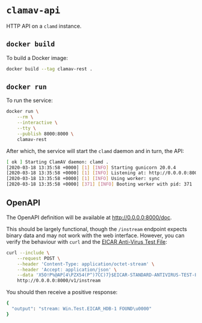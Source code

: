 # `clamav-api`

HTTP API on a `clamd` instance.

## `docker build`

To build a Docker image:

```bash
docker build --tag clamav-rest .
```

## `docker run`

To run the service:

```bash
docker run \
    --rm \
    --interactive \
    --tty \
    --publish 8000:8000 \
    clamav-rest
```

After which, the service will start the `clamd` daemon and in turn,
the API:

```bash
[ ok ] Starting ClamAV daemon: clamd .
[2020-03-18 13:35:58 +0000] [1] [INFO] Starting gunicorn 20.0.4
[2020-03-18 13:35:58 +0000] [1] [INFO] Listening at: http://0.0.0.0:8000 (1)
[2020-03-18 13:35:58 +0000] [1] [INFO] Using worker: sync
[2020-03-18 13:35:58 +0000] [371] [INFO] Booting worker with pid: 371
```

## OpenAPI

The OpenAPI definition will be available at <http://0.0.0.0:8000/doc>.

This should be largely functional, though the `/instream` endpoint
expects binary data and may not work with the web interface. However,
you can verify the behaviour with `curl` and the
[EICAR Anti-Virus Test File](https://en.wikipedia.org/wiki/EICAR_test_file):

```bash
curl --include \
    --request POST \
    --header 'Content-Type: application/octet-stream' \
    --header 'Accept: application/json' \
    --data 'X5O!P%@AP[4\PZX54(P^)7CC)7}$EICAR-STANDARD-ANTIVIRUS-TEST-FILE!$H+H*' \
    http://0.0.0.0:8000/v1/instream
```

You should then receive a positive response:

```bash
{
  "output": "stream: Win.Test.EICAR_HDB-1 FOUND\u0000"
}
```

